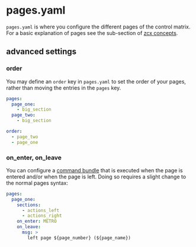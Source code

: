 # pages.yaml

`pages.yaml` is where you configure the different pages of the control matrix. For a basic explanation of pages see the sub-section of [zcx concepts](../../lessons/getting-started/zcx-concepts.md#pages).

## advanced settings

### order

You may define an `order` key in `pages.yaml` to set the order of your pages, rather than moving the entries in the `pages` key.

```yaml
pages:
  page_one:
    - big_section
  page_two:
    - big_section

order:
  - page_two
  - page_one
```

### on_enter, on_leave

You can configure a [command bundle](../command.md#command-bundles) that is executed when the page is entered and/or when the page is left. Doing so requires a slight change to the normal pages syntax:

```yaml
pages:
  page_one:
    sections:
      - actions_left
      - actions_right
    on_enter: METRO
    on_leave:
      msg: >
        left page ${page_number} (${page_name})
```
